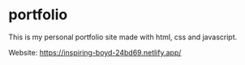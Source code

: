 # portfolio

This is my personal portfolio site made with html, css and javascript.

Website: https://inspiring-boyd-24bd69.netlify.app/